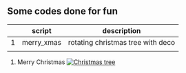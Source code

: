 ## Some codes done for fun


|   | script     | description                       |
|---|------------|-----------------------------------|
| 1 | merry_xmas | rotating christmas tree with deco |
|   |            |                                   |

1. Merry Christmas
[![Christmas tree]({https://github.com/doscsy12/general_coding_stuff/blob/main/xmas_tree.jpg})]({https://drive.google.com/file/d/140yWN81VNIXP-mmvpbPUtWvz369MMtQ0/view?usp=sharing} "Link Title")
